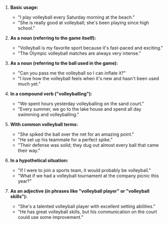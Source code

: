 1. **Basic usage:**
   - "I play volleyball every Saturday morning at the beach."
   - "She is really good at volleyball; she's been playing since high school."

2. **As a noun (referring to the game itself):**
   - "Volleyball is my favorite sport because it's fast-paced and exciting."
   - "The Olympic volleyball matches are always very intense."

3. **As a noun (referring to the ball used in the game):**
   - "Can you pass me the volleyball so I can inflate it?"
   - "I love how the volleyball feels when it's new and hasn't been used much yet."

4. **In a compound verb ("volleyballing"):**
   - "We spent hours yesterday volleyballing on the sand court."
   - "Every summer, we go to the lake house and spend all day swimming and volleyballing."

5. **With common volleyball terms:**
   - "She spiked the ball over the net for an amazing point."
   - "He set up his teammate for a perfect spike."
   - "Their defense was solid; they dug out almost every ball that came their way."

6. **In a hypothetical situation:**
   - "If I were to join a sports team, it would probably be volleyball."
   - "What if we had a volleyball tournament at the company picnic this year?"

7. **As an adjective (in phrases like "volleyball player" or "volleyball skills"):**
   - "She's a talented volleyball player with excellent setting abilities."
   - "He has great volleyball skills, but his communication on the court could use some improvement."